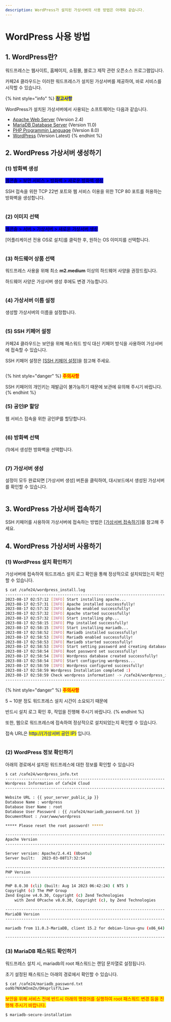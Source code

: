```yaml
---
description: WordPress가 설치된 가상서버의 사용 방법은 아래와 같습니다.
---
```


# WordPress 사용 방법

## 1. WordPress란?

워드프레스는 웹사이트, 홈페이지, 쇼핑몰, 블로그 제작 관련 오픈소스 프로그램입니다.

카페24 클라우드는 이러한 워드프레스가 설치된 가상서버를 제공하여, 바로 서비스를 시작할 수 있습니다.

{% hint style="info" %}
<mark style="color:blue;">**참고사항**</mark>

WordPress가 설치된 가상서버에서 사용되는 소프트웨어는 다음과 같습니다.

* [Apache Web Server](https://httpd.apache.org/) (Version 2.4)
* [MariaDB Database Server](https://mariadb.org/) (Version 11.0)
* [PHP Programmin Language](https://www.php.net/) (Version 8.0)
* [WordPress](https://wordpress.com/ko/) (Version Latest)
{% endhint %}







## 2. WordPress 가상서버 생성하기

### (1) 방화벽 생성

<mark style="background-color:blue;">웹콘솔 > 보안 서비스 > 방화벽 > 새로운 방화벽 생성</mark>

SSH 접속을 위한 TCP 22번 포트와 웹 서비스 이용을 위한 TCP 80 포트를 허용하는 방화벽을 생성합니다.

<div align="left">

<figure><img src="../../../.gitbook/assets/방화벽생성.png" alt=""><figcaption></figcaption></figure>

</div>





### (2) 이미지 선택

<mark style="background-color:blue;">웹콘솔 > 서버 > 가상서버 > 새로운 가상서버 생성</mark>

\[어플리케이션 전용 OS로 설치]를 클릭한 후, 원하는 OS 이미지를 선택합니다.

<figure><img src="broken-reference" alt=""><figcaption></figcaption></figure>





### (3) 하드웨어 상품 선택

워드프레스 사용을 위해 최소 **m2.medium** 이상의 하드웨어 사양을 권장드립니다.

하드웨어 사양은 가상서버 생성 후에도 변경 가능합니다.

<div align="left">

<figure><img src="../../../.gitbook/assets/하드웨어상품선택.png" alt=""><figcaption></figcaption></figure>

</div>





### (4) 가상서버 이름 설정

생성할 가상서버의 이름을 설정합니다.

<div align="left">

<figure><img src="../../../.gitbook/assets/가상서버이름설정.png" alt=""><figcaption></figcaption></figure>

</div>





### (5) SSH 키페어 설정

카페24 클라우드는 보안을 위해 패스워드 방식 대신 키페어 방식을 사용하여 가상서버에 접속할 수 있습니다.

SSH 키페어 설정은 [\[SSH 키페어 설정\]](https://docs.cafe24cloud.com/home/server/server/create#5.-ssh)을 참고해 주세요.

<div align="left">

<figure><img src="../../../.gitbook/assets/SSH키페어설정.png" alt=""><figcaption></figcaption></figure>

</div>

{% hint style="danger" %}
<mark style="color:red;">**주의사항**</mark>

SSH 키페어의 개인키는 재발급이 불가능하기 때문에 보관에 유의해 주시기 바랍니다.
{% endhint %}





### (5) 공인IP 할당

웹 서비스 접속을 위한 공인IP를 할당합니다.

<div align="left">

<figure><img src="../../../.gitbook/assets/공인IP할당.png" alt=""><figcaption></figcaption></figure>

</div>





### (6) 방화벽 선택

(1)에서 생성한 방화벽을 선택합니다.

<div align="left">

<figure><img src="../../../.gitbook/assets/방화벽설정.png" alt=""><figcaption></figcaption></figure>

</div>





### (7) 가상서버 생성

설정이 모두 완료되면 \[가상서버 생성] 버튼을 클릭하여, 대시보드에서 생성된 가상서버를 확인할 수 있습니다.

<div align="left">

<figure><img src="../../../.gitbook/assets/가상서버생성.png" alt=""><figcaption></figcaption></figure>

</div>







## 3. WordPress 가상서버 접속하기

SSH 키페어를 사용하여 가상서버에 접속하는 방법은 [\[가상서버 접속하기\]](https://docs.cafe24cloud.com/home/server/server/connect/keypair#2.)를 참고해 주세요.







## 4. WordPress 가상서버 사용하기

### (1) WordPress 설치 확인하기

가상서버에 접속하여 워드프레스 설치 로그 확인을 통해 정상적으로 설치되었는지 확인할 수 있습니다.

```sh
$ cat /cafe24/wordpress_install.log
----------------------------------------------------------------------
2023-08-17 02:57:12 [INFO] Start installing apache...
2023-08-17 02:57:31 [INFO] Apache installed successfully!
2023-08-17 02:57:32 [INFO] Apache enabled successfully!
2023-08-17 02:57:32 [INFO] Apache started successfully!
2023-08-17 02:57:32 [INFO] Start installing php...
2023-08-17 02:58:15 [INFO] Php installed successfully!
2023-08-17 02:58:15 [INFO] Start installing mariadb...
2023-08-17 02:58:52 [INFO] Mariadb installed successfully!
2023-08-17 02:58:53 [INFO] Mariadb enabled successfully!
2023-08-17 02:58:53 [INFO] Mariadb started successfully!
2023-08-17 02:58:53 [INFO] Start setting password and creating database...
2023-08-17 02:58:54 [INFO] Root password set successfully!
2023-08-17 02:58:54 [INFO] Wordpress database created successfully!
2023-08-17 02:58:54 [INFO] Start configuring wordpress...
2023-08-17 02:58:59 [INFO] Wordpress configured successfully!
2023-08-17 02:58:59 Wordpress Installation completed :)
2023-08-17 02:58:59 Check wordpress information! -> /cafe24/wordpress_info.txt
----------------------------------------------------------------------
```

{% hint style="danger" %}
<mark style="color:red;">**주의사항**</mark>

5 \~ 10분 정도 워드프레스 설치 시간이 소요되기 때문에

반드시 설치 로그 확인 후, 작업을 진행해 주시기 바랍니다.
{% endhint %}

또한, 웹으로 워드프레스에 접속하여 정상적으로 설치되었는지 확인할 수 있습니다.

접속 URL은 <mark style="color:blue;">http://{가상서버 공인 IP}</mark> 입니다.

<div align="left">

<figure><img src="../../../.gitbook/assets/접속확인.png" alt=""><figcaption></figcaption></figure>

</div>





### (2) WordPress 정보 확인하기

아래의 경로에서 설치된 워드프레스에 대한 정보를 확인할 수 있습니다

```sh
$ cat /cafe24/wordpress_info.txt
----------------------------------------------------------------------
Wordpress Information of Cafe24 Cloud
----------------------------------------------------------------------

Website URL : {{ your_server_public_ip }}
Database Name : wordpress
Database User Name : root
Database User Password : {{ /cafe24/mariadb_password.txt }}
DocumentRoot : /var/www/wordpress

***** Please reset the root password! *****

----------------------------------------------------------------------
Apache Version
----------------------------------------------------------------------

Server version: Apache/2.4.41 (Ubuntu)
Server built:   2023-03-08T17:32:54

----------------------------------------------------------------------
PHP Version
----------------------------------------------------------------------

PHP 8.0.30 (cli) (built: Aug 14 2023 06:42:24) ( NTS )
Copyright (c) The PHP Group
Zend Engine v4.0.30, Copyright (c) Zend Technologies
    with Zend OPcache v8.0.30, Copyright (c), by Zend Technologies

----------------------------------------------------------------------
MariaDB Version
----------------------------------------------------------------------

mariadb from 11.0.3-MariaDB, client 15.2 for debian-linux-gnu (x86_64) using readline 5.2

----------------------------------------------------------------------
```





### (3) MariaDB 패스워드 확인하기

워드프레스 설치 시, mariadb의 root 패스워드는 랜덤 문자열로 설정됩니다.

초기 설정된 패스워드는 아래의 경로에서 확인할 수 있습니다.

```sh
$ cat /cafe24/mariadb_password.txt
oa9b7NXUWInmZn/DHxprlsf7Liw=
```

<mark style="color:red;">보안을 위해 서비스 전에 반드시 아래의 명령어를 실행하여 root 패스워드 변경 등을 진행해 주시기 바랍니다.</mark>

```
$ mariadb-secure-installation
```
